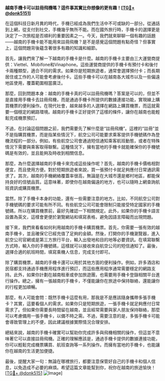 **越南手機卡可以註冊飛機嗎？這件事其實比你想像的更有趣！[[TG💪+ @donk5151](https://t.me/s/donk5151)]**

在這個科技日新月異的時代，手機已經成為我們生活中不可或缺的一部分。從通話到上網，從支付到社交，手機幾乎無所不能。而在國外旅行時，手機卡的選擇更是決定了一次旅程是否順利的重要因素之一。今天，我們就來聊聊一個有趣的話題——越南的手機卡能不能用來註冊飛機？是不是感覺這個問題有點奇怪？但事實上，這個問題背後蘊含著很多有趣的知識和細節。

首先，讓我們來了解一下越南的手機卡是什麼。越南的手機卡主要由三大運營商提供：Viettel、Mobifone和Vinaphone。這些運營商提供的手機卡有預付卡和後付卡兩種類型，適合不同的需求。如果你是短期旅遊者，通常會選擇預付卡；而長期居住或工作的人可能會考慮後付卡。這些手機卡可以在越南各大城市以及一些偏遠地區使用，覆蓋範圍相當廣泛。

那麼，回到問題本身：越南的手機卡真的可以註冊飛機嗎？答案是可以的，但並不是直接用手機卡去註冊飛機，而是通過手機卡所提供的數據連接功能，實現線上購買機票的便利操作。在現代社會，越來越多的人選擇在網路上購買機票，而這就需要一個穩定的網路環境。越南的手機卡正好提供了這樣的條件，讓你在越南也能輕鬆完成機票預訂。

不過，在討論這個問題之前，我們需要先了解什麼是“註冊飛機”。這裡的“註冊”並不是指購買機票，而是指某些情況下，航空公司可能要求乘客提供手機號碼作為登機流程的一部分。例如，有些航空公司會通過短信通知乘客航班動態，或者在特殊情況下需要與乘客取得聯繫。這種情況下，擁有當地的手機卡就能確保你的手機號碼是有效的，並且能夠及時收到相關信息。

那麼，為什麼選擇越南的手機卡來完成這些操作呢？首先，越南的手機卡價格相對便宜，而且使用方便。對於短期旅遊者來說，買一張預付卡就足夠應付日常通訊需求了。其次，越南的手機網絡覆蓋率很高，無論是在大城市還是鄉村地區，都能保持良好的信號品質。這意味著，即使你在越南偏遠的地方，也可以隨時上網查詢航班資訊或購買機票。

當然，除了手機卡本身的功能，還有一些需要注意的地方。比如，不同航空公司對手機號碼的要求可能有所不同。有些航空公司可能會限制只能接受特定國家的手機號碼，所以在購買機票前，最好先確認一下相關規定。此外，如果你的手機卡語言設置為英文，這樣會更便於瀏覽網站和填寫表格，避免因語言障礙而出現問題。

接下來，我們來看看如何利用越南的手機卡購買機票。首先，你需要一張有效的越南手機卡，並且確保它已經充值了足夠的金額。然後，打開你的手機瀏覽器，進入航空公司官網或是第三方旅行平台，輸入出發地和目的地等必要資訊。在填寫聯繫方式時，輸入你的手機號碼，這樣就可以接收來自航空公司的短信通知了。最後，選擇合適的航班時間，填寫乘機人信息，完成支付即可。

除了購買機票，越南的手機卡還可以用於其他方面的便利操作。例如，許多酒店和民宿都支持通過手機應用程序進行預訂，而這些應用程序通常需要穩定的網路支持。此外，如果你計劃在越南租車或參加旅遊團，也需要用手機卡登錄相關平台進行操作。總之，擁有一張越南的手機卡，不僅能讓你在旅途中保持聯絡，還能讓你的行程更加順暢。

那麼，有人可能會問：既然手機卡這麼有用，那我是不是應該隨身攜帶多張手機卡？其實，這要看個人的需求。如果你只是短期旅遊，一張手機卡就足夠應付日常需求了。但如果你需要長時間留在越南，並且經常需要與家人朋友保持聯絡，那麼可以考慮備用一張手機卡，以備不時之需。不過，需要注意的是，多張手機卡可能會導致管理上的不便，因此建議根據實際情況合理安排。

總結來說，越南的手機卡確實可以幫助你完成許多與飛機相關的操作，但這並不意味著它可以直接註冊飛機。正確的理解應該是，通過手機卡提供的數據連接功能，你可以輕鬆完成機票購買、航班查詢等一系列操作。而擁有當地的手機卡，也能讓你在越南的生活更加便捷。

最後，提醒大家一句：無論在哪裡旅行，都要注意保管好自己的手機卡和個人信息，以免造成不必要的麻煩。希望這篇文章能幫到你，祝你在越南的旅途愉快！[[TG💪+ @donk5151](https://t.me/s/donk5151) ![Image](https://i.postimg.cc/rwNCRYN7/Snipaste-2025-04-30-17-27-05.png)]